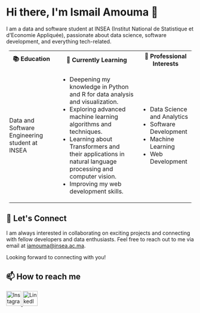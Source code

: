 <h1>Hi there, I'm Ismail Amouma 👋</h1>

<p>I am a data and software student at INSEA (Institut National de Statistique et d'Economie Appliquée), passionate about data science, software development, and everything tech-related.</p>

<table style="border-radius:10px;">
  <tr>
    <th>📚 Education</th>
    <th>🌱 Currently Learning</th>
    <th>💼 Professional Interests</th>
  </tr>
  <tr>
    <td>Data and Software Engineering student at INSEA</td>
    <td>
      <ul>
        <li>Deepening my knowledge in Python and R for data analysis and visualization.</li>
        <li>Exploring advanced machine learning algorithms and techniques.</li>
        <li>Learning about Transformers and their applications in natural language processing and computer vision.</li>
        <li>Improving my web development skills.</li>
      </ul>
    </td>
    <td>
      <ul>
        <li>Data Science and Analytics</li>
        <li>Software Development</li>
        <li>Machine Learning</li>
        <li>Web Development</li>
      </ul>
    </td>
  </tr>
</table>

<h2>🤝 Let's Connect</h2>
<p>I am always interested in collaborating on exciting projects and connecting with fellow developers and data enthusiasts. Feel free to reach out to me via email at <a href="mailto:iamouma@insea.ac.ma">iamouma@insea.ac.ma</a>.</p>
<p>Looking forward to connecting with you!</p>

<h2>📫 How to reach me</h2>
<a href="https://www.instagram.com/ismail_amouma/" target="_blank">
  <img alt="Instagram" width="40px" src="https://upload.wikimedia.org/wikipedia/commons/thumb/a/a5/Instagram_icon.png/600px-Instagram_icon.png" />
</a>
<a href="https://www.linkedin.com/in/ismail-amouma/" target="_blank">
  <img alt="LinkedIn" width="40px" src="https://upload.wikimedia.org/wikipedia/commons/thumb/e/e9/Linkedin_icon.svg/600px-Linkedin_icon.svg.png" />
</a>
